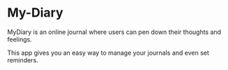 # My-Diary
MyDiary is an online journal where users can pen down their thoughts and feelings.

This app gives you an easy way to manage your journals and even set reminders.
